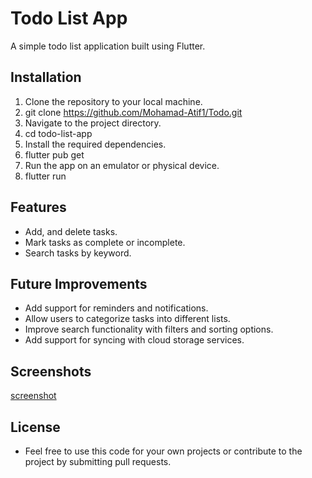 # Todo List App
A simple todo list application built using Flutter.

## Installation
1. Clone the repository to your local machine.
2. git clone https://github.com/Mohamad-Atif1/Todo.git
3. Navigate to the project directory.
4. cd todo-list-app
5. Install the required dependencies.
6. flutter pub get
7. Run the app on an emulator or physical device.
8. flutter run
## Features
- Add, and delete tasks.
- Mark tasks as complete or incomplete.
- Search tasks by keyword.

## Future Improvements
- Add support for reminders and notifications.
- Allow users to categorize tasks into different lists.
- Improve search functionality with filters and sorting options.
- Add support for syncing with cloud storage services.
## Screenshots
[screenshot](flutter_01.png)
## License

- Feel free to use this code for your own projects or contribute to the project by submitting pull requests.
